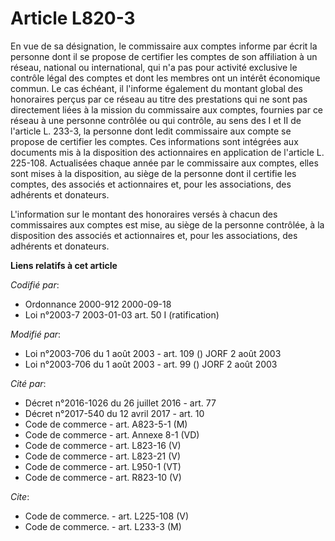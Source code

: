 # Article L820-3

En vue de sa désignation, le commissaire aux comptes informe par écrit la personne dont il se propose de certifier les
comptes de son affiliation à un réseau, national ou international, qui n'a pas pour activité exclusive le contrôle légal des
comptes et dont les membres ont un intérêt économique commun. Le cas échéant, il l'informe également du montant global des
honoraires perçus par ce réseau au titre des prestations qui ne sont pas directement liées à la mission du commissaire aux
comptes, fournies par ce réseau à une personne contrôlée ou qui contrôle, au sens des I et II de l'article L. 233-3, la
personne dont ledit commissaire aux compte se propose de certifier les comptes. Ces informations sont intégrées aux documents
mis à la disposition des actionnaires en application de l'article L. 225-108. Actualisées chaque année par le commissaire aux
comptes, elles sont mises à la disposition, au siège de la personne dont il certifie les comptes, des associés et
actionnaires et, pour les associations, des adhérents et donateurs.

L'information sur le montant des honoraires versés à chacun des commissaires aux comptes est mise, au siège de la personne
contrôlée, à la disposition des associés et actionnaires et, pour les associations, des adhérents et donateurs.

**Liens relatifs à cet article**

_Codifié par_:

  - Ordonnance 2000-912 2000-09-18
  - Loi n°2003-7 2003-01-03 art. 50 I (ratification)

_Modifié par_:

  - Loi n°2003-706 du 1 août 2003 - art. 109 () JORF 2 août 2003
  - Loi n°2003-706 du 1 août 2003 - art. 99 () JORF 2 août 2003

_Cité par_:

  - Décret n°2016-1026 du 26 juillet 2016 - art. 77
  - Décret n°2017-540 du 12 avril 2017 - art. 10
  - Code de commerce - art. A823-5-1 (M)
  - Code de commerce - art. Annexe 8-1 (VD)
  - Code de commerce - art. L823-16 (V)
  - Code de commerce - art. L823-21 (V)
  - Code de commerce - art. L950-1 (VT)
  - Code de commerce - art. R823-10 (V)

_Cite_:

  - Code de commerce. - art. L225-108 (V)
  - Code de commerce. - art. L233-3 (M)
